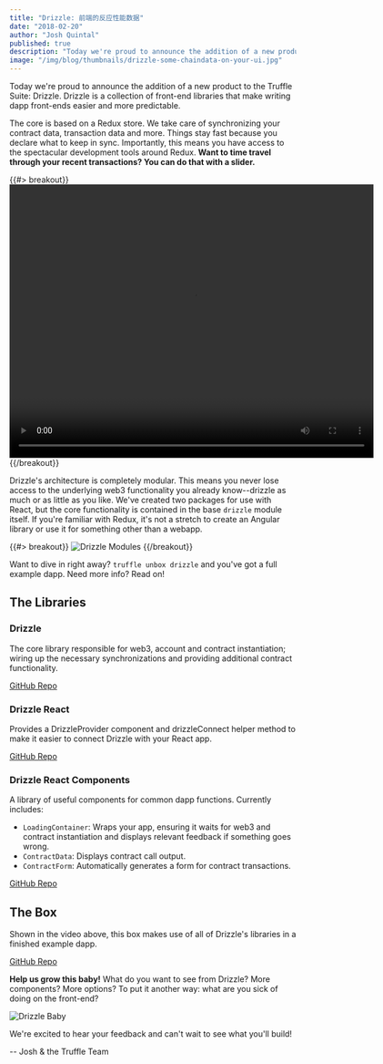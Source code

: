 ```yaml
---
title: "Drizzle: 前端的反应性能数据"
date: "2018-02-20"
author: "Josh Quintal"
published: true
description: "Today we're proud to announce the addition of a new product to the Truffle Suite: Drizzle. Drizzle is a collection of front-end libraries that make writing dapp front-ends easier and more predictable."
image: "/img/blog/thumbnails/drizzle-some-chaindata-on-your-ui.jpg"
---
```

Today we're proud to announce the addition of a new product to the Truffle Suite: Drizzle. Drizzle is a collection of front-end libraries that make writing dapp front-ends easier and more predictable.

The core is based on a Redux store. We take care of synchronizing your contract data, transaction data and more. Things stay fast because you declare what to keep in sync. Importantly, this means you have access to the spectacular development tools around Redux. **Want to time travel through your recent transactions? You can do that with a slider.**

{{#> breakout}}
  <video width="640" height="480" controls>
    <source src="/img/blog/drizzle-some-chaindata-on-your-ui/drizzle-time-travel.mp4" type="video/mp4">
    Your browser does not support the video tag.
  </video>
{{/breakout}}

Drizzle's architecture is completely modular. This means you never lose access to the underlying web3 functionality you already know--drizzle as much or as little as you like. We've created two packages for use with React, but the core functionality is contained in the base `drizzle` module itself. If you're familiar with Redux, it's not a stretch to create an Angular library or use it for something other than a webapp.

{{#> breakout}}
  ![Drizzle Modules](/img/blog/drizzle-some-chaindata-on-your-ui/drizzle-modules.png)
{{/breakout}}

Want to dive in right away? `truffle unbox drizzle` and you've got a full example dapp. Need more info? Read on!

## The Libraries

### Drizzle

The core library responsible for web3, account and contract instantiation; wiring up the necessary synchronizations and providing additional contract functionality.

[GitHub Repo](https://github.com/trufflesuite/drizzle)

### Drizzle React

Provides a DrizzleProvider component and drizzleConnect helper method to make it easier to connect Drizzle with your React app.

[GitHub Repo](https://github.com/trufflesuite/drizzle-react)

### Drizzle React Components

A library of useful components for common dapp functions. Currently includes:
*   `LoadingContainer`: Wraps your app, ensuring it waits for web3 and contract instantiation and displays relevant feedback if something goes wrong.
*   `ContractData`: Displays contract call output.
*   `ContractForm`: Automatically generates a form for contract transactions.

[GitHub Repo](https://github.com/trufflesuite/drizzle-react-components)

## The Box

Shown in the video above, this box makes use of all of Drizzle's libraries in a finished example dapp.

[GitHub Repo](https://github.com/truffle-box/drizzle-box)

**Help us grow this baby!** What do you want to see from Drizzle? More components? More options? To put it another way: what are you sick of doing on the front-end?

![Drizzle Baby](/img/blog/drizzle-some-chaindata-on-your-ui/baby.jpg)

We're excited to hear your feedback and can't wait to see what you'll build! 

-- Josh & the Truffle Team
